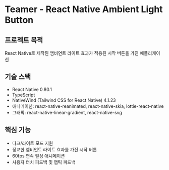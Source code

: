 # Teamer - React Native Ambient Light Button

## 프로젝트 목적
React Native로 제작된 앰비언트 라이트 효과가 적용된 시작 버튼을 가진 애플리케이션

## 기술 스택
- React Native 0.80.1
- TypeScript
- NativeWind (Tailwind CSS for React Native) 4.1.23
- 애니메이션: react-native-reanimated, react-native-skia, lottie-react-native
- 그래픽: react-native-linear-gradient, react-native-svg

## 핵심 기능
- 다크/라이트 모드 지원
- 정교한 앰비언트 라이트 효과를 가진 시작 버튼
- 60fps 연속 펄싱 애니메이션
- 사용자 터치 피드백 및 햅틱 피드백